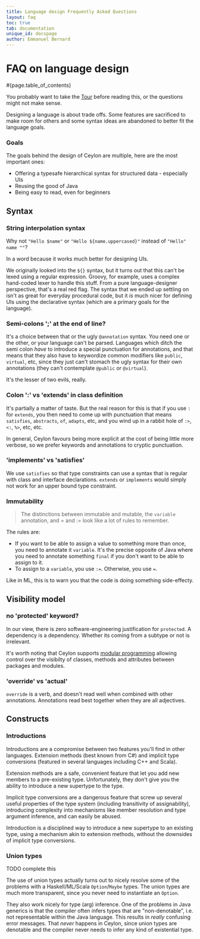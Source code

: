 ```yaml
---
title: Language design Frequently Asked Questions 
layout: faq
toc: true
tab: documentation
unique_id: docspage
author: Emmanuel Bernard
---
```


# FAQ on language design

#{page.table_of_contents}

You probably want to take the [Tour](/documentation/tour) before reading this, 
or the questions might not make sense.

Designing a language is about trade offs. Some features are sacrificed to make 
room for others and some syntax ideas are abandoned to better fit the 
language goals.

### Goals

The goals behind the design of Ceylon are multiple, here are the most 
important ones:

* Offering a typesafe hierarchical syntax for structured data - especially UIs
* Reusing the good of Java
* Being easy to read, even for beginners

## Syntax

### String interpolation syntax

Why not `"Hello $name"` or `"Hello ${name.uppercased}"` instead of `"Hello" name ""`?

In a word because it works much better for designing UIs.

We originally looked into the `${}` syntax, but it turns out that this can't
be lexed using a regular expression. Groovy, for example, uses a
complex hand-coded lexer to handle this stuff. From a pure
language-designer perspective, that's a real red flag. 
The syntax that we ended up settling on isn't as great for everyday procedural
code, but it *is* much nicer for defining UIs using the declarative
syntax (which are a primary goals for the language).

### Semi-colons ';' at the end of line?

It's a choice between that or the ugly `@annotation` syntax. You
need one or the other, or your language can't be parsed. Languages
which ditch the semi colon *have* to introduce a special punctuation for
annotations, and that means that they also have to keywordize common
modifiers like `public`, `virtual`, etc, since they just can't
stomach the ugly syntax for their own annotations (they can't contemplate
`@public` or `@virtual`).

It's the lesser of two evils, really.

### Colon ':' vs 'extends' in class definition

It's partially a matter of taste.
But the real reason for this
is that if you use `:` for `extends`, you then need to come up with
punctuation that means `satisfies`, `abstracts`, `of`, `adapts`, etc, and
you wind up in a rabbit hole of `:>`, `<:`, `%>`, etc, etc.

In general, Ceylon favours being more explicit at the cost of being little more
verbose, so we prefer keywords and annotations to cryptic punctuation.

### 'implements' vs 'satisfies'

We use `satisfies` so that type constraints can use a syntax
that is regular with class and interface declarations. `extends`
or `implements` would simply not work for an upper bound type
constraint.

### Immutability

> The distinctions between immutable and mutable, the `variable` annotation, 
and = and := look like a lot of rules to remember.

The rules are:

* If you want to be able to assign a value to something more than once, you need 
  to annotate it `variable`. It's the precise opposite of Java where you need to 
  annotate something `final` if you don't want to be able to assign to it.
* To assign to a `variable`, you use `:=`. Otherwise, you use `=`.

Like in ML, this is to warn you that the code is doing something side-effecty.

## Visibility model

### no 'protected' keyword?

In our view, there is zero software-engineering justification for
`protected`. A dependency is a dependency. Whether its coming from
a subtype or not is irrelevant.

It's worth noting that Ceylon supports [modular programming](/documentation/tour/modules) allowing control 
over the visibilty of classes, methods and attributes between packages and 
modules.

### 'override' vs 'actual'

`override` is a verb, and doesn't read well when combined with other
annotations. Annotations read best together when they are all
adjectives.

## Constructs

### Introductions

Introductions are a compromise between two features you'll find in 
other languages. Extension methods (best known from C#) and implicit 
type conversions (featured in several languages including C++ and Scala).

Extension methods are a safe, convenient feature that let you add new 
members to a pre-existing type. Unfortunately, they don't give you the 
ability to introduce a new supertype to the type.

Implicit type conversions are a dangerous feature that screw up several 
useful properties of the type system (including transitivity of 
assignability), introducing complexity into mechanisms like member 
resolution and type argument inference, and can easily be abused.

Introduction is a disciplined way to introduce a new supertype to an 
existing type, using a mechanism akin to extension methods, without the 
downsides of implicit type conversions.

### Union types

TODO complete this

The use of union types actually turns out to nicely resolve
some of the problems with a Haskell/ML/Scala `Option`/`Maybe` types.
The union types are much more transparent, since you never need
to instantiate an `Option`.

They also work nicely for type (arg) inference. 
One of the problems in Java generics is that the compiler often
infers types that are "non-denotable", i.e. not representable within
the Java language. This results in *really* confusing error messages.
That *never* happens in Ceylon, since union types are denotable and
the compiler never needs to infer any kind of existential type.
